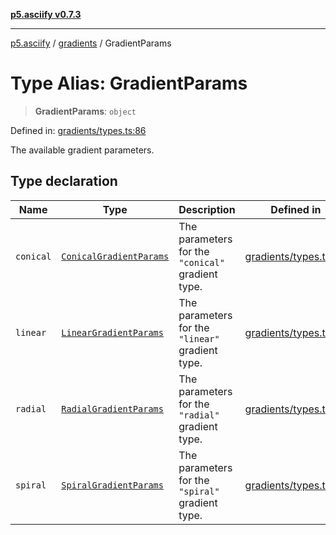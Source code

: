 [**p5.asciify v0.7.3**](../../../README.md)

***

[p5.asciify](../../../README.md) / [gradients](../README.md) / GradientParams

# Type Alias: GradientParams

> **GradientParams**: `object`

Defined in: [gradients/types.ts:86](https://github.com/humanbydefinition/p5.asciify/blob/799e83eb3a285fe5bbb187efe84893fd58ddd933/src/lib/gradients/types.ts#L86)

The available gradient parameters.

## Type declaration

| Name | Type | Description | Defined in |
| ------ | ------ | ------ | ------ |
| <a id="conical"></a> `conical` | [`ConicalGradientParams`](ConicalGradientParams.md) | The parameters for the `"conical"` gradient type. | [gradients/types.ts:97](https://github.com/humanbydefinition/p5.asciify/blob/799e83eb3a285fe5bbb187efe84893fd58ddd933/src/lib/gradients/types.ts#L97) |
| <a id="linear"></a> `linear` | [`LinearGradientParams`](LinearGradientParams.md) | The parameters for the `"linear"` gradient type. | [gradients/types.ts:88](https://github.com/humanbydefinition/p5.asciify/blob/799e83eb3a285fe5bbb187efe84893fd58ddd933/src/lib/gradients/types.ts#L88) |
| <a id="radial"></a> `radial` | [`RadialGradientParams`](RadialGradientParams.md) | The parameters for the `"radial"` gradient type. | [gradients/types.ts:94](https://github.com/humanbydefinition/p5.asciify/blob/799e83eb3a285fe5bbb187efe84893fd58ddd933/src/lib/gradients/types.ts#L94) |
| <a id="spiral"></a> `spiral` | [`SpiralGradientParams`](SpiralGradientParams.md) | The parameters for the `"spiral"` gradient type. | [gradients/types.ts:91](https://github.com/humanbydefinition/p5.asciify/blob/799e83eb3a285fe5bbb187efe84893fd58ddd933/src/lib/gradients/types.ts#L91) |
